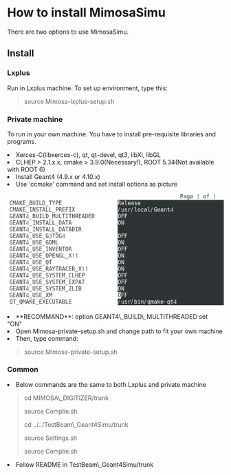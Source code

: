 How to install MimosaSimu 
=================================

There are two options to use MimosaSimu. <br>

Install
-------

### Lxplus
Run in Lxplus machine. To set up environment, type this: 
<blockquote>
<p> source Mimosa-lxplus-setup.sh</p>
</blockquote>

### Private machine
To run in your own machine. You have to install pre-requisite libraries and programs. 
<li> Xerces-C(libxerces-c), qt, qt-devel, qt3, libXi, libGL </li>
<li> CLHEP > 2.1.x.x, cmake > 3.9.0(Necessary!), ROOT 5.34(Not available with ROOT 6) </li>
<li> Install Geant4 (4.9.x or 4.10.x) </li> 
<li> Use 'ccmake' command and set install options as picture </li>

![Option](./image/screenshot.png)

<li> **RECOMMAND**: option GEANT4\_BUILD\_MULTITHREADED set "ON" </li>    
<li> Open Mimosa-private-setup.sh and change path to fit your own machine</li>    
<li> Then, type command:</li>
<blockquote>
<p> source Mimosa-private-setup.sh</p>
</blockquote>

### Common
<li> Below commands are the same to both Lxplus and private machine </li>
<blockquote>
<p> cd MIMOSA\_DIGITIZER/trunk</p>
<p> source Complie.sh</p>
<p> cd ../../TestBeam\_Geant4Simu/trunk</p>
<p> source Settings.sh</p>
<p> source Complie.sh</p>
</blockquote>

<li> Follow README in TestBeam\_Geant4Simu/trunk</li>


